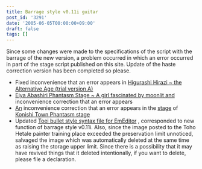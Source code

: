 ```yaml
---
title: Barrage style v0.11i guitar
post_id: '3291'
date: '2005-06-05T00:00:00+09:00'
draft: false
tags: []
---
```


Since some changes were made to the specifications of the script with the barrage of the new version, a problem occurred in which an error occurred in part of the stage script published on this site. Update of the haste correction version has been completed so please.

*   Fixed inconvenience that an error appears in [Higurashi Hirazi ~ the Alternative Age (trial version A)](/!/thA/)
*   [Eiya Abashiri Phantasm Stage ~ A girl fascinated by moonlit and](/tag/touhou-in-phantasm) inconvenience correction that an error appears
*   [An](/tag/touhou-eosd-phantasm) inconvenience correction that an error appears in the [stage](/tag/touhou-eosd-phantasm) of [Konishi Town Phantasm stage](/tag/touhou-eosd-phantasm)
*   Updated [Toei bullet style syntax file for EmEditor](/emeditor-danmakufu) , corresponded to new function of barrage style v0.11i. Also, since the image posted to the Toho Hetale painter training place exceeded the preservation limit unnoticed, salvaged the image which was automatically deleted at the same time as raising the storage upper limit. Since there is a possibility that it may have revived things that it deleted intentionally, if you want to delete, please file a declaration.